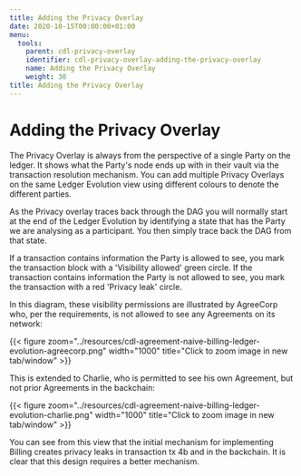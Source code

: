 ```yaml
---
title: Adding the Privacy Overlay
date: 2020-10-15T00:00:00+01:00
menu:
  tools:
    parent: cdl-privacy-overlay
    identifier: cdl-privacy-overlay-adding-the-privacy-overlay
    name: Adding the Privacy Overlay
    weight: 30
title: Adding the Privacy Overlay
---
```


# Adding the Privacy Overlay

The Privacy Overlay is always from the perspective of a single Party on the ledger. It shows what the Party's node ends up with in their vault via the transaction resolution mechanism. You can add multiple Privacy Overlays on the same Ledger Evolution view using different colours to denote the different parties.

As the Privacy overlay traces back through the DAG you will normally start at the end of the Ledger Evolution by identifying a state that has the Party we are analysing as a participant. You then simply trace back the DAG from that state.

If a transaction contains information the Party is allowed to see, you mark the transaction block with a 'Visibility allowed' green circle. If the transaction contains information the Party is not allowed to see, you mark the transaction with a red 'Privacy leak' circle.

In this diagram, these visibility permissions are illustrated by AgreeCorp who, per the requirements, is not allowed to see any Agreements on its network:

{{< figure zoom="../resources/cdl-agreement-naive-billing-ledger-evolution-agreecorp.png" width="1000" title="Click to zoom image in new tab/window" >}}

This is extended to Charlie, who is permitted to see his own Agreement, but not prior Agreements in the backchain:

{{< figure zoom="../resources/cdl-agreement-naive-billing-ledger-evolution-charlie.png" width="1000" title="Click to zoom image in new tab/window" >}}

You can see from this view that the initial mechanism for implementing Billing creates privacy leaks in transaction tx 4b and in the backchain. It is clear that this design requires a better mechanism.
